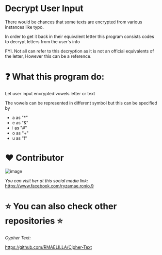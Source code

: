 # Decrypt User Input

There would be chances that some texts are encrypted from various instances like typo.

In order to get it back in their equivalent letter this program consists codes to decrypt letters from the user's info

FYI. Not all can refer to this decryption as it is not an official equivalents of the letter, However this can be a reference.

# ❓ What this program do:

Let user input encrypted vowels letter or text

The vowels can be represented in different symbol but this can be specified by

- a as "*"
- e as "&"
- i as "#"
- o as "+"
- u as "!"

# :heart: Contributor
![image](https://user-images.githubusercontent.com/129654335/233658722-49c0bb7d-ffe6-4935-af56-f87287a163c2.png)

_You can visit her at this social media link:_
https://www.facebook.com/ryzamae.ronio.9

# ⭐ You can also check other repositories ⭐
_Cypher Text:_

https://github.com/RMAELILLA/Cipher-Text
